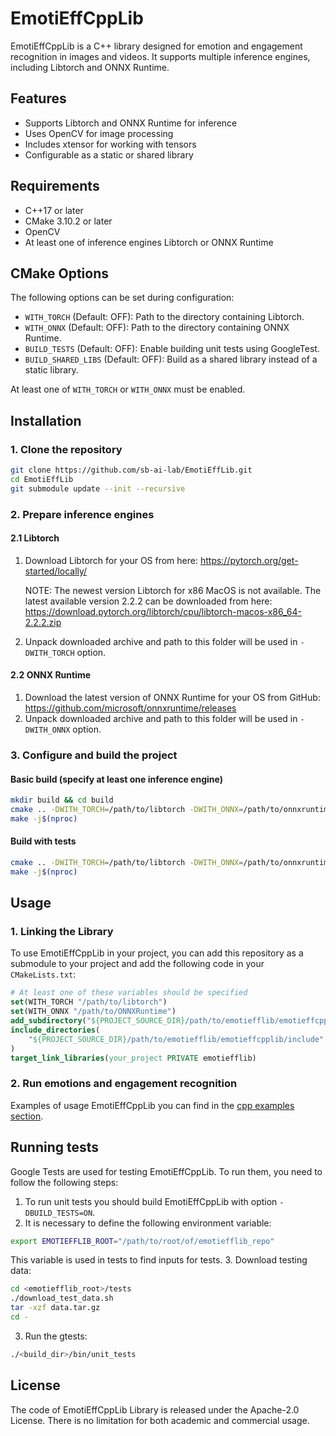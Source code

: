 # EmotiEffCppLib

EmotiEffCppLib is a C++ library designed for emotion and engagement recognition in images and videos. It supports multiple inference engines, including Libtorch and ONNX Runtime.

## Features

- Supports Libtorch and ONNX Runtime for inference
- Uses OpenCV for image processing
- Includes xtensor for working with tensors
- Configurable as a static or shared library

## Requirements

- C++17 or later
- CMake 3.10.2 or later
- OpenCV
- At least one of inference engines Libtorch or ONNX Runtime

## CMake Options
The following options can be set during configuration:
- `WITH_TORCH` (Default: OFF): Path to the directory containing Libtorch.
- `WITH_ONNX` (Default: OFF): Path to the directory containing ONNX Runtime.
- `BUILD_TESTS` (Default: OFF): Enable building unit tests using GoogleTest.
- `BUILD_SHARED_LIBS` (Default: OFF): Build as a shared library instead of a static library.

At least one of `WITH_TORCH` or `WITH_ONNX` must be enabled.

## Installation
### 1. Clone the repository
```sh
git clone https://github.com/sb-ai-lab/EmotiEffLib.git
cd EmotiEffLib
git submodule update --init --recursive
```

### 2. Prepare inference engines
#### 2.1 Libtorch
1. Download Libtorch for your OS from here: https://pytorch.org/get-started/locally/

   NOTE: The newest version Libtorch for x86 MacOS is not available. The latest
available version 2.2.2 can be downloaded from here: https://download.pytorch.org/libtorch/cpu/libtorch-macos-x86_64-2.2.2.zip

2. Unpack downloaded archive and path to this folder will be used in
   `-DWITH_TORCH` option.

#### 2.2 ONNX Runtime
1. Download the latest version of ONNX Runtime for your OS from GitHub: https://github.com/microsoft/onnxruntime/releases
2. Unpack downloaded archive and path to this folder will be used in
   `-DWITH_ONNX` option.

### 3. Configure and build the project

#### Basic build (specify at least one inference engine)
```sh
mkdir build && cd build
cmake .. -DWITH_TORCH=/path/to/libtorch -DWITH_ONNX=/path/to/onnxruntime
make -j$(nproc)
```

#### Build with tests
```sh
cmake .. -DWITH_TORCH=/path/to/libtorch -DWITH_ONNX=/path/to/onnxruntime -DBUILD_TESTS=ON
make -j$(nproc)
```
## Usage
### 1. Linking the Library
To use EmotiEffCppLib in your project, you can add this repository as a
submodule to your project and add the following code in your `CMakeLists.txt`:
```cmake
# At least one of these variables should be specified
set(WITH_TORCH "/path/to/libtorch")
set(WITH_ONNX "/path/to/ONNXRuntime")
add_subdirectory("${PROJECT_SOURCE_DIR}/path/to/emotiefflib/emotieffcpplib")
include_directories(
    "${PROJECT_SOURCE_DIR}/path/to/emotiefflib/emotieffcpplib/include"
)
target_link_libraries(your_project PRIVATE emotiefflib)
```

### 2. Run emotions and engagement recognition
Examples of usage EmotiEffCppLib you can find in the [cpp examples section](../docs/tutorials/cpp/README.md).

## Running tests
Google Tests are used for testing EmotiEffCppLib. To run them, you need to follow
the following steps:
1. To run unit tests you should build EmotiEffCppLib with option
`-DBUILD_TESTS=ON`.
2. It is necessary to define the following environment variable:
  ```sh
  export EMOTIEFFLIB_ROOT="/path/to/root/of/emotiefflib_repo"
  ```
  This variable is used in tests to find inputs for tests.
3. Download testing data:
  ```sh
  cd <emotiefflib_root>/tests
  ./download_test_data.sh
  tar -xzf data.tar.gz
  cd -
  ```
3. Run the gtests:
  ```sh
  ./<build_dir>/bin/unit_tests
  ```

## License

The code of EmotiEffCppLib Library is released under the Apache-2.0 License. There is no limitation for both academic and commercial usage.
